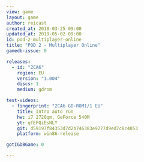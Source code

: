```yaml
---
view: game
layout: game
author: reicast
created_at: 2018-03-25 09:00
updated_at: 2019-05-02 09:00
id: pod-2-multiplayer-online
title: "POD 2 - Multiplayer Online"
gamedb-issue: 0

releases:
  - id: "2CA6"
    region: EU
    version: "1.004"
    discs: 1
    medium: gdrom

test-videos:
  - fingerprint: "2CA6 GD-ROM1/1 EU"
    title: Intro auto run
    hw: i7 2720qm, GeForce 540M
    yt: qfEFQiEsNLY
    git: d59197f84353d7d2b746383e9277d9ed7c8c4053
    platform: win86-release

gotIGDBGame: 0

---
```

